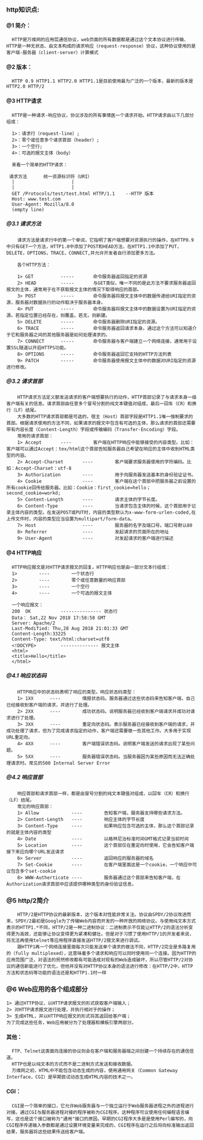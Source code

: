 ###      http知识点:

#### @1 简介：
      HTTP是万维网的应用层通信协议，web页面的所有数据都是通过这个文本协议进行传输、HTTP是一种无状态、由文本构成的请求响应（request-response）协议，这种协议使用的是客户端-服务器（client-server）计算模式

#### @2 版本：
      HTTP 0.9 HTTP1.1 HTTP2.0 HTTP1.1是目前使用最为广泛的一个版本，最新的版本是HTTP2.0 HTTP/2

#### @3 HTTP请求
      HTTP是一种请求-响应协议，协议涉及的所有事情医一个请求开始。HTTP请求由以下几部分组成：

      1>：请求行（request-line）;
      2>：零个或任意多个请求首部（header）;
      3>：一个空行;
      4>：可选的报文主体（body）

      来看一个简单的HTTP请求：

     请求方法      统一资源标识符（URI）
      |                     |
      |                     |
      GET /Protocols/test/test.html HTTP/1.1    --HTTP 版本
      Host: www.test.com
      User-Agent: Mozilla/8.0
      (empty line)

#####   @3.1 请求方法
        请求方法是请求行中的第一个单词，它指明了客户端想要对资源执行的操作，在HTTP0.9中只有GET一个方法，HTTP1.0中添加了POST和HEAD方法，在HTTP1.1中添加了PUT，DELETE，OPTIONS，TRACE，CONNECT,并允许开发者自行添加更多方法。

        各个HTTP方法：

        1> GET          -----       命令服务器返回指定的资源
        2> HEAD         -----       与GET类似，唯一不同的是此方法不要求服务器返回报文的主体，通常用于在不获取报文主体的情况下取得响应的首部。
        3> POST         -----       命令服务器将报文主体中的数据传递给URI指定的资源，服务器对数据执行的动作取决于服务器本身。
        4> PUT          -----       命令服务器将报文主体中的数据设置为URI指定的资源。若指定位置已经存在，则覆盖，若无，则新建。
        5> DELETE       -----       命令服务器删除URI指定的资源。
        6> TRACE        -----       命令服务器返回请求本身。通过这个方法可以知道介于它和服务器之间的其他服务器是如何处理请求的。
        7> CONNECT      -----       命令服务器与客户端建立一个网络连接，通常用于设置SSL隧道以开启HTTPS功能。
        8> OPTIONS      -----       命令服务器返回它支持的HTTP方法列表
        9> PATCH        -----       命令服务器使用报文主体中的数据对URI指定的资源进行修改。

#####   @3.2 请求首部
        HTTP请求方法定义额发送请求的客户端想要执行的动作，HTTP首部记录了与请求本身一级客户端有关的信息。请求首部由任意多个冒号分割的纯文本键值对组成，最后一回车（CR）和换行（LF）结尾。
        大多数的HTTP请求首部都是可选的，宿主（Host）首部字段是HTTP1.1唯一强制要求的首部。根据请求使用的方法不同，如果请求的报文中包含有可选的主体，那么请求的首部还需要带有内容长度（Content-Length）字段或传输编码（Transfer-Encoding）字段。
        常用的请求首部：
        1> Accept       ----        客户端在HTTP响应中能够接受的内容类型。比如：客户端可以通过Accept：tex/html这个首部告知服务器自己希望在响应的主体中收到HTML类型的内容。
        2> Accept-Charset       ----        客户端要求服务器使用的字符编码。比如：Accept-Charset：utf-8
        3> Authorization        ----        用于向服务器发送基本的身份验证证书。
        4> Cookie               ----        客户端在这个首部中把服务器之前设置的所有cookie回传给服务器。比如：Cookie：first_cookie=hello；second_cookie=workd;
        5> Content-Length       ----        请求主体的字节长度。
        6> Content-Type         ----        当请求包含主体的时候，这个首部用于记录主体内容的类型。在发送POST或PUT时，内容的类型默认为x-www-form-urlen-coded,在上传文件时，内容的类型应当设置为multipart/form-data。
        7> Host                 ----        服务器的名字及端口号。端口号默认80
        8> Referrer             ----        发起请求的页面所在的地址
        9> User-Agent           ----        对发起请求的客户端进行描述

#### @4 HTTP响应
      HTTP响应报文是对HTTP请求报文的回复。HTTP响应也是由一部分文本行组成：
      1>        ----        一个状态行
      2>        ----        零个或任意数量的响应首部
      3>        ----        一个空行
      4>        ----        一个可选的报文主体

      一个响应报文：
      200  OK           --------------- 状态行
      Data： Sat,22 Nov 2018 17:58:58 GMT
      Server: Apache/2
      Last-Modified: Thu,28 Aug 2018 21:01:33 GMT
      Content-Length:33225
      Content-Type: text/html:charset=utf8
      <!DOCYPE>         -------------- 报文主体
      <html>
      <title>Hello</title>
      </html>

#####  @4.1 响应状态码
        HTTP响应中的状态码表明了响应的类型。响应状态码类型：
        1> 1XX      ----        情报状态码。服务器通过这些状态码来告知客户端，自己已经接收到客户端的请求，并进行了处理。
        2> 2XX      ----        成功状态码。说明服务器已经收到客户端请求并成功对请求进行了处理。
        3> 3XX      ----        重定向状态码。表示服务器已经接收到客户端的请求，并成功处理了请求，但为了完成请求指定的动作，客户端还需要做一些其他工作。大多用于实现URL重定向。
        4> 4XX      ----        客户端错误状态码。说明客户端发送的请求出现了某些问题。
        5> 5XX      ----        服务器错误状态码。当服务器因为某些原因而无法正确处理请求时。常见的500 Internal Server Error

##### @4.2 响应首部
        响应首部和请求首部一样，都是由冒号分割的纯文本键值对组成，以回车（CR）和换行（LF）结尾。
        常见的响应首部：
        1> Allow            ----        告知客户端，服务器支持哪些请求方法。
        2> Content-Length   ----        响应主体的字节长度
        3> Content-Type     ----        如果响应包含可选的主体，那么这个首部记录的就是主体内容的类型
        4> Date             ----        以格林尼治标准时间GMT格式记录当前时间
        5> Location         ----        这个首部仅在重定向时使用，它会告知客户端接下来应向哪个URL发送请求
        6> Server           ----        返回响应的服务器的域名
        7> Set-Cookie       ----        在客户端里面这是一个cookie，一个响应中可议包含多个set-cookie
        8> WWW-Autherticate ----        服务器通过这个首部来告知客户端，在Authorization请求首部中应该提供哪种类型的身份验证信息。

### @5 http/2简介
        HTTP/2是HTTP协议的最新版本，这个版本对性能非常关注。协议由SPDY/2协议改进而来，SPDY/2最初是Google为了传输Web内容而开发的一种开放的网络协议。与使用纯文本方式表示的HTTP1.*不同，HTTP/2是一种二进制协议：二进制表示不仅能让HTTP/2的语法分析变得更为高效，还能够让协议变得更为紧凑和健壮。但是对于习惯了使用HTTP/1的开发者来说，将无法再使用telnet等应用程序直接发送HTTP/2报文来进行调试。
        跟HTTP1再一个网络连接里面每次只能发送单个请求的做法不同，HTTP/2完全是多路复用的（fully multiplexed），这意味着多个请求和响应可以同时使用同一个连接。因为HTTP的应用范围广泛，对语法的贸然修改都有可能造成对现有的Web造成破坏，所以尽管HTTP/2对协议的通信新能进行了优化，但他并没有对HTTP协议本身的语法进行修改：在HTTP/2中，HTTP方法和状态码等功能的语法还是和HTTP1.1时一样

### @6 Web应用的各个组成部分
    1> 通过HTTP协议，以HTTP请求报文的形式获取客户端输入；
    2> 对HTTP请求报文进行处理，并执行相对于的操作；
    3> 生成HTML，并以HTTP响应报文的形式将其返回给客户端；
    为了完成这些任务，Web应用被分为了处理器和模板引擎两部分。








#### 其他：
      FTP、Telnet这类面向连接的协议则会在客户端和服务器端之间创建一个持续存在的通信信道。
      HTTP也是以纯文本的方式而不是二进制方式发送和接收数据。
      万维网之初，HTML中不能包含动态生成的内容，使用通用网关（Common Gateway Interface，CGI）是早期尝试动态生成HTML内容的技术之一。

#### CGI：
      CGI是一个简单的接口，它允许Web服务器与一个独立运行于Web服务器进程之外的进程进行对接。通过CGI与服务器进程对接的程序被称为CGI程序。这种程序可议使用任何编程语言编写，这也是这个接口被称为"通用"接口的原因。早期的CGI程序大多是是使用Perl编写的，向CGI程序传递输入参数都是通过设置环境变量来完成的，CGI程序在运行之后将向标准输出返回结果，服务器将这些结果传送给客户端。



